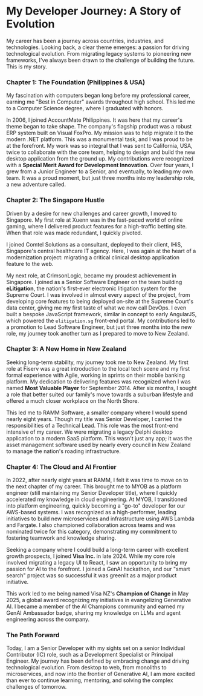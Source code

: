 # My Developer Journey: A Story of Evolution

My career has been a journey across countries, industries, and technologies. Looking back, a clear theme emerges: a passion for driving technological evolution. From migrating legacy systems to pioneering new frameworks, I've always been drawn to the challenge of building the future. This is my story.

### Chapter 1: The Foundation (Philippines & USA)

My fascination with computers began long before my professional career, earning me "Best in Computer" awards throughout high school. This led me to a Computer Science degree, where I graduated with honors.

In 2006, I joined AccountMate Philippines. It was here that my career's theme began to take shape. The company's flagship product was a robust ERP system built on Visual FoxPro. My mission was to help migrate it to the modern .NET platform. This was a monumental task, and I was proud to be at the forefront. My work was so integral that I was sent to California, USA, twice to collaborate with the core team, helping to design and build the new desktop application from the ground up. My contributions were recognized with a **Special Merit Award for Development Innovation**. Over four years, I grew from a Junior Engineer to a Senior, and eventually, to leading my own team. It was a proud moment, but just three months into my leadership role, a new adventure called.

### Chapter 2: The Singapore Hustle

Driven by a desire for new challenges and career growth, I moved to Singapore. My first role at Xuenn was in the fast-paced world of online gaming, where I delivered product features for a high-traffic betting site. When that role was made redundant, I quickly pivoted.

I joined Comtel Solutions as a consultant, deployed to their client, IHiS, Singapore's central healthcare IT agency. Here, I was again at the heart of a modernization project: migrating a critical clinical desktop application feature to the web.

My next role, at CrimsonLogic, became my proudest achievement in Singapore. I joined as a Senior Software Engineer on the team building **eLitigation**, the nation's first-ever electronic litigation system for the Supreme Court. I was involved in almost every aspect of the project, from developing core features to being deployed on-site at the Supreme Court's data center, giving me my first taste of what we now call DevOps. I even built a bespoke JavaScript framework, similar in concept to early AngularJS, which powered the `elitigation.sg` front-end portal. My contributions led to a promotion to Lead Software Engineer, but just three months into the new role, my journey took another turn as I prepared to move to New Zealand.

### Chapter 3: A New Home in New Zealand

Seeking long-term stability, my journey took me to New Zealand. My first role at Fiserv was a great introduction to the local tech scene and my first formal experience with Agile, working in sprints on their mobile banking platform. My dedication to delivering features was recognized when I was named **Most Valuable Player** for September 2014. After six months, I sought a role that better suited our family's move towards a suburban lifestyle and offered a much closer workplace on the North Shore.

This led me to RAMM Software, a smaller company where I would spend nearly eight years. Though my title was Senior Developer, I carried the responsibilities of a Technical Lead. This role was the most front-end intensive of my career. We were migrating a legacy Delphi desktop application to a modern SaaS platform. This wasn't just any app; it was the asset management software used by nearly every council in New Zealand to manage the nation's roading infrastructure.

### Chapter 4: The Cloud and AI Frontier

In 2022, after nearly eight years at RAMM, I felt it was time to move on to the next chapter of my career. This brought me to MYOB as a platform engineer (still maintaining my Senior Developer title), where I quickly accelerated my knowledge in cloud engineering. At MYOB, I transitioned into platform engineering, quickly becoming a "go-to" developer for our AWS-based systems. I was recognized as a high-performer, leading initiatives to build new microservices and infrastructure using AWS Lambda and Fargate. I also championed collaboration across teams and was nominated twice for this category, demonstrating my commitment to fostering teamwork and knowledge sharing.

Seeking a company where I could build a long-term career with excellent growth prospects, I joined **Visa Inc.** in late 2024. While my core role involved migrating a legacy UI to React, I saw an opportunity to bring my passion for AI to the forefront. I joined a GenAI hackathon, and our "smart search" project was so successful it was greenlit as a major product initiative.

This work led to me being named Visa NZ's **Champion of Change** in May 2025, a global award recognizing my initiatives in evangelizing Generative AI. I became a member of the AI Champions community and earned my GenAI Ambassador badge, sharing my knowledge on LLMs and agent engineering across the company.

### The Path Forward

Today, I am a Senior Developer with my sights set on a senior Individual Contributor (IC) role, such as a Development Specialist or Principal Engineer. My journey has been defined by embracing change and driving technological evolution. From desktop to web, from monoliths to microservices, and now into the frontier of Generative AI, I am more excited than ever to continue learning, mentoring, and solving the complex challenges of tomorrow.
